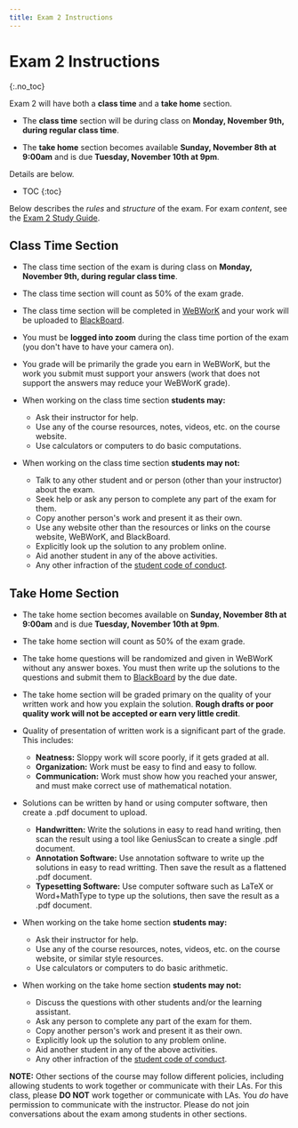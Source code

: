 ```yaml
---
title: Exam 2 Instructions
---
```


# Exam 2 Instructions
{:.no_toc}

Exam 2 will have both a __class time__ and a __take home__
section.

+ The __class time__ section will be during class on
  __Monday, November 9th, during regular class time__.

+ The __take home__ section becomes available
  __Sunday, November 8th at 9:00am__ and is due __Tuesday,
  November 10th at 9pm__.

Details are below.

* TOC
{:toc}


Below describes the _rules_ and _structure_ of the exam.
For exam _content_, see the [Exam 2 Study Guide](exam2-studyguide.html).

## Class Time Section

+ The class time section of the exam is during class on
  __Monday, November 9th, during regular class time__.

+ The class time section will count as 50% of the exam grade.

+ The class time section will be completed in [WeBWorK](https://zeno.boisestate.edu/webwork2)
  and your work will be uploaded to [BlackBoard](https://blackboard.boisestate.edu).

+ You must be __logged into zoom__ during the class time
  portion of the exam (you don't have to have your camera on).

+ You grade will be primarily the grade you earn in WeBWorK, but
  the work you submit must support your answers (work that
  does not support the answers may reduce your WeBWorK grade).

+ When working on the class time section __students may:__

  + Ask their instructor for help.
  + Use any of the course resources, notes, videos, etc.
    on the course website.
  + Use calculators or computers to do basic computations.

+ When working on the class time section __students may not:__

  + Talk to any other student and or person (other than
    your instructor) about the exam.
  + Seek help or ask any person to complete any part of
    the exam for them.
  + Copy another person's work and present it as their own.
  + Use any website other than the resources or links
    on the course website, WeBWorK, and BlackBoard.
  + Explicitly look up the solution to any problem online.
  + Aid another student in any of the above activities.
  + Any other infraction of the [student code of conduct](
    https://www.boisestate.edu/policy/student-affairs/code-of-conduct/).


## Take Home Section

+ The take home section becomes available on
  __Sunday, November 8th at 9:00am__ and is due __Tuesday,
  November 10th at 9pm__.

+ The take home section will count as 50% of the exam grade.

+ The take home questions will be randomized and given
  in WeBWorK without any answer boxes. You must then
  write up the solutions to the questions and submit them
  to [BlackBoard](https://blackboard.boisestate.edu) by the due date.

+ The take home section will be graded primary on the quality
  of your written work and how you explain the solution.
  __Rough drafts or poor quality work will not be accepted
  or earn very little credit__.

+ Quality of presentation of written work is a significant part of the grade.
  This includes:

  + __Neatness:__  Sloppy work will score poorly, if it gets graded at all. 
  + __Organization:__  Work must be easy to find and easy to follow.
  + __Communication:__  Work must show how you reached your answer, and
    must make correct use of mathematical notation.

+ Solutions can be written by hand or using computer software, then create
  a .pdf document to upload.
  
  + __Handwritten:__ Write the solutions in easy to read hand writing, then
    scan the result using a tool like GeniusScan to create a single .pdf document.
  + __Annotation Software:__ Use annotation software to write up the solutions
    in easy to read writting. Then save the result as a flattened .pdf document.
  + __Typesetting Software:__ Use computer software such as LaTeX or Word+MathType
    to type up the solutions, then save the result as a .pdf document.

+ When working on the take home section __students may:__

  + Ask their instructor for help.
  + Use any of the course resources, notes, videos, etc. on the course
    website, or similar style resources.
  + Use calculators or computers to do basic arithmetic.

+ When working on the take home section __students may not:__

  + Discuss the questions with other students and/or the learning assistant.
  + Ask any person to complete any part of the exam for them.
  + Copy another person's work and present it as their own.
  + Explicitly look up the solution to any problem online.
  + Aid another student in any of the above activities.
  + Any other infraction of the [student code of conduct](
    https://www.boisestate.edu/policy/student-affairs/code-of-conduct/).

**NOTE:** Other sections of the course may follow different policies,
including allowing students to work together or communicate with their LAs.
For this class, please **DO NOT** work together or communicate with LAs.
You *do* have permission to communicate with the instructor.
Please do not join conversations about the exam among students in other sections.

